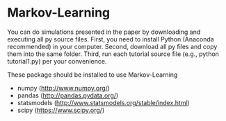 # Markov-Learning

You can do simulations presented in the paper by downloading and executing all py source files.
First, you need to install Python (Anaconda recommended) in your computer.
Second, download all py files and copy them into the same folder.
Third, run each tutorial source file (e.g., python tutorial1.py) per your convenience.

These package should be installed to use Markov-Learning
- numpy (http://www.numpy.org/)
- pandas (http://pandas.pydata.org/)
- statsmodels (http://www.statsmodels.org/stable/index.html)
- scipy (https://www.scipy.org/)
